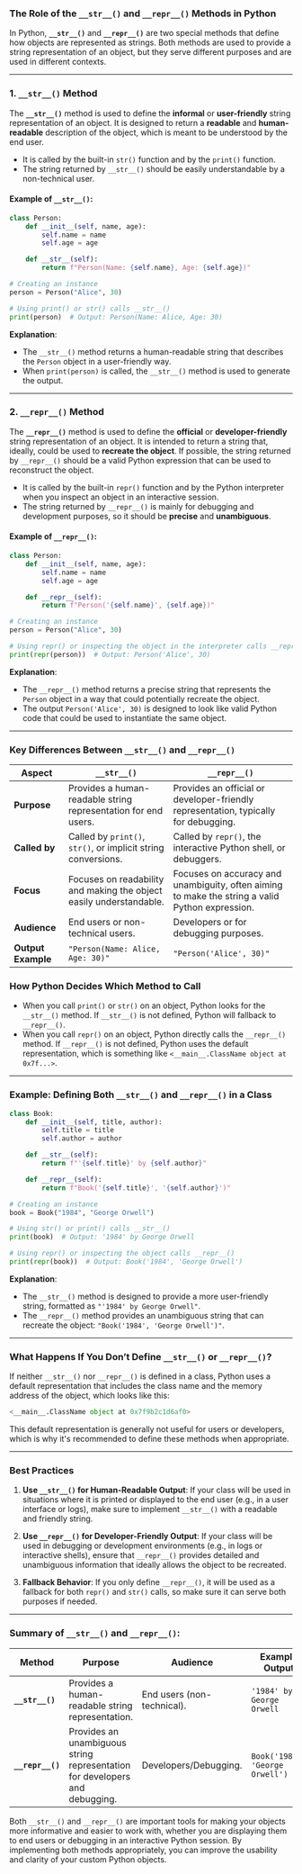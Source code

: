 ### The Role of the `__str__()` and `__repr__()` Methods in Python

In Python, **`__str__()`** and **`__repr__()`** are two special methods that define how objects are represented as strings. Both methods are used to provide a string representation of an object, but they serve different purposes and are used in different contexts.

---

### 1. **`__str__()` Method**

The **`__str__()`** method is used to define the **informal** or **user-friendly** string representation of an object. It is designed to return a **readable** and **human-readable** description of the object, which is meant to be understood by the end user.

- It is called by the built-in `str()` function and by the `print()` function.
- The string returned by `__str__()` should be easily understandable by a non-technical user.

#### Example of `__str__()`:

```python
class Person:
    def __init__(self, name, age):
        self.name = name
        self.age = age

    def __str__(self):
        return f"Person(Name: {self.name}, Age: {self.age})"

# Creating an instance
person = Person("Alice", 30)

# Using print() or str() calls __str__()
print(person)  # Output: Person(Name: Alice, Age: 30)
```

**Explanation**:
- The `__str__()` method returns a human-readable string that describes the `Person` object in a user-friendly way.
- When `print(person)` is called, the `__str__()` method is used to generate the output.

---

### 2. **`__repr__()` Method**

The **`__repr__()`** method is used to define the **official** or **developer-friendly** string representation of an object. It is intended to return a string that, ideally, could be used to **recreate the object**. If possible, the string returned by `__repr__()` should be a valid Python expression that can be used to reconstruct the object.

- It is called by the built-in `repr()` function and by the Python interpreter when you inspect an object in an interactive session.
- The string returned by `__repr__()` is mainly for debugging and development purposes, so it should be **precise** and **unambiguous**.

#### Example of `__repr__()`:

```python
class Person:
    def __init__(self, name, age):
        self.name = name
        self.age = age

    def __repr__(self):
        return f"Person('{self.name}', {self.age})"

# Creating an instance
person = Person("Alice", 30)

# Using repr() or inspecting the object in the interpreter calls __repr__()
print(repr(person))  # Output: Person('Alice', 30)
```

**Explanation**:
- The `__repr__()` method returns a precise string that represents the `Person` object in a way that could potentially recreate the object.
- The output `Person('Alice', 30)` is designed to look like valid Python code that could be used to instantiate the same object.

---

### Key Differences Between `__str__()` and `__repr__()`

| **Aspect**                | **`__str__()`**                                       | **`__repr__()`**                                     |
|---------------------------|------------------------------------------------------|------------------------------------------------------|
| **Purpose**                | Provides a human-readable string representation for end users. | Provides an official or developer-friendly representation, typically for debugging. |
| **Called by**              | Called by `print()`, `str()`, or implicit string conversions. | Called by `repr()`, the interactive Python shell, or debuggers. |
| **Focus**                  | Focuses on readability and making the object easily understandable. | Focuses on accuracy and unambiguity, often aiming to make the string a valid Python expression. |
| **Audience**               | End users or non-technical users.                    | Developers or for debugging purposes.                |
| **Output Example**         | `"Person(Name: Alice, Age: 30)"`                     | `"Person('Alice', 30)"`                              |

### How Python Decides Which Method to Call

- When you call `print()` or `str()` on an object, Python looks for the `__str__()` method. If `__str__()` is not defined, Python will fallback to `__repr__()`.
- When you call `repr()` on an object, Python directly calls the `__repr__()` method. If `__repr__()` is not defined, Python uses the default representation, which is something like `<__main__.ClassName object at 0x7f...>`.

---

### Example: Defining Both `__str__()` and `__repr__()` in a Class

```python
class Book:
    def __init__(self, title, author):
        self.title = title
        self.author = author

    def __str__(self):
        return f"'{self.title}' by {self.author}"

    def __repr__(self):
        return f"Book('{self.title}', '{self.author}')"

# Creating an instance
book = Book("1984", "George Orwell")

# Using str() or print() calls __str__()
print(book)  # Output: '1984' by George Orwell

# Using repr() or inspecting the object calls __repr__()
print(repr(book))  # Output: Book('1984', 'George Orwell')
```

**Explanation**:
- The `__str__()` method is designed to provide a more user-friendly string, formatted as `"'1984' by George Orwell"`.
- The `__repr__()` method provides an unambiguous string that can recreate the object: `"Book('1984', 'George Orwell')"`.

---

### What Happens If You Don’t Define `__str__()` or `__repr__()`?

If neither `__str__()` nor `__repr__()` is defined in a class, Python uses a default representation that includes the class name and the memory address of the object, which looks like this:

```python
<__main__.ClassName object at 0x7f9b2c1d6af0>
```

This default representation is generally not useful for users or developers, which is why it's recommended to define these methods when appropriate.

---

### Best Practices

1. **Use `__str__()` for Human-Readable Output**: If your class will be used in situations where it is printed or displayed to the end user (e.g., in a user interface or logs), make sure to implement `__str__()` with a readable and friendly string.

2. **Use `__repr__()` for Developer-Friendly Output**: If your class will be used in debugging or development environments (e.g., in logs or interactive shells), ensure that `__repr__()` provides detailed and unambiguous information that ideally allows the object to be recreated.

3. **Fallback Behavior**: If you only define `__repr__()`, it will be used as a fallback for both `repr()` and `str()` calls, so make sure it can serve both purposes if needed.

---

### Summary of `__str__()` and `__repr__()`:

| **Method**      | **Purpose**                                            | **Audience**                  | **Example Output**            |
|-----------------|--------------------------------------------------------|-------------------------------|-------------------------------|
| **`__str__()`** | Provides a human-readable string representation.        | End users (non-technical).     | `'1984' by George Orwell`      |
| **`__repr__()`**| Provides an unambiguous string representation for developers and debugging. | Developers/Debugging.          | `Book('1984', 'George Orwell')`|

Both `__str__()` and `__repr__()` are important tools for making your objects more informative and easier to work with, whether you are displaying them to end users or debugging in an interactive Python session. By implementing both methods appropriately, you can improve the usability and clarity of your custom Python objects.